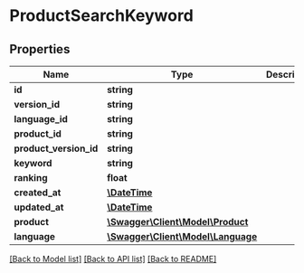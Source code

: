 # ProductSearchKeyword

## Properties
Name | Type | Description | Notes
------------ | ------------- | ------------- | -------------
**id** | **string** |  | [optional] 
**version_id** | **string** |  | [optional] 
**language_id** | **string** |  | 
**product_id** | **string** |  | 
**product_version_id** | **string** |  | [optional] 
**keyword** | **string** |  | 
**ranking** | **float** |  | 
**created_at** | [**\DateTime**](\DateTime.md) |  | 
**updated_at** | [**\DateTime**](\DateTime.md) |  | [optional] 
**product** | [**\Swagger\Client\Model\Product**](Product.md) |  | [optional] 
**language** | [**\Swagger\Client\Model\Language**](Language.md) |  | [optional] 

[[Back to Model list]](../../README.md#documentation-for-models) [[Back to API list]](../../README.md#documentation-for-api-endpoints) [[Back to README]](../../README.md)

